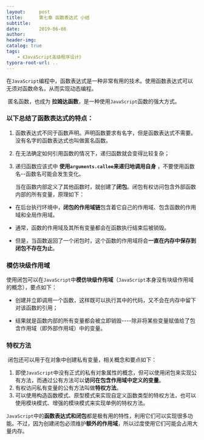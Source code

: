 ```yaml
---
layout:     post
title:      第七章 函数表达式 小结
subtitle:  
date:       2019-06-08
author:     
header-img: 
catalog: true
tags:
    - 《JavaScript高级程序设计》
typora-root-url: ..
---
```




​    在`JavaScript`编程中，函数表达式是一种非常有用的技术。使用函数表达式可以无须对函数命名，从而实现动态编程。

​    匿名函数，也成为 **拉姆达函数**，是一种使用`JavaScript`函数的强大方式。

### 以下总结了函数表达式的特点：

1. 函数表达式不同于函数声明。声明函数要求有名字，但是函数表达式不需要。没有名字的函数表达式也叫做匿名函数。

2. 在无法确定如何引用函数的情况下，递归函数就会变得比较复杂；

3. 递归函数应该式中 **使用`arguments.callee`来递归地调用自身** ，不要使用函数名--函数名可能会发生变化。
    
    当在函数内部定义了其他函数时，就创建了**闭包**。闭包有权访问包含外部函数内部的所有变量，原理如下：

  - 在后台执行环境中，**闭包的作用域链**包含着它自己的作用域、包含函数的作用域和全局作用域。

  - 通常，函数的作用域及其所有变量都会在函数执行结束后被销毁。

  - 但是，当函数返回了一个闭包时，这个函数的作用域将会**一直在内存中保存到闭包不存在为止**。

### 模仿块级作用域

​    使用闭包可以在`JavaScript`中**模仿块级作用域**（`JavaScript`本身没有块级作用域的概念），要点如下：

- 创建并立即调用一个函数，这样既可以执行其中的代码，又不会在内存中留下对该函数的引用；

- 结果就是函数内部的所有变量都会被立即销毁----除非将某些变量赋值给了包含作用域（即外部作用域）中的变量。

### 特权方法

​    闭包还可以用于在对象中创建私有变量，相关概念和要点如下：

1. 即使`JavaScript`中没有正式的私有对象属性的概念，但可以使用闭包来实现公有方法，而通过公有方法可以**访问在包含作用域中定义的变量**。
2. 有权访问私有变量的公有方法叫做**特权方法**。
3. 可以使用构造函数模式、原型模式来实现自定义函数类型的特权方法，也可以使用模块模式、增强的模块模式来实现单例的特权方法。

​    `JavaScript`中的**函数表达式和闭包**都是极有用的特性，利用它们可以实现很多功能。不过，因为创建闭包必须维护**额外的作用域**，所以过度使用它们可能会占用大量内存。